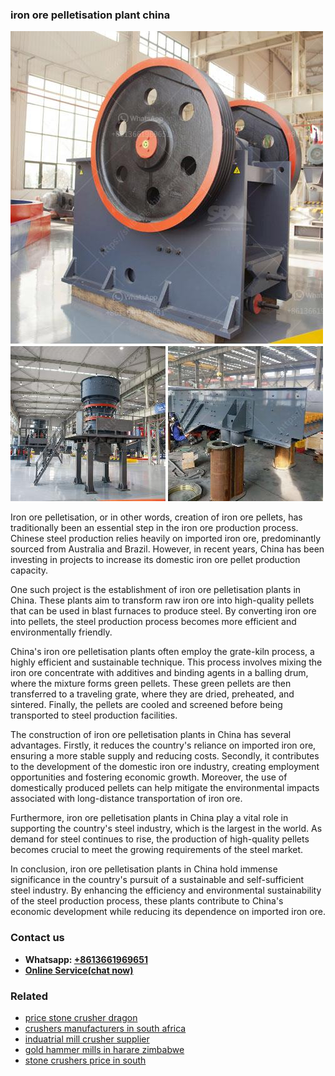 <h3>iron ore pelletisation plant china</h3><img src='1704856671.jpg' alt=''><p>Iron ore pelletisation, or in other words, creation of iron ore pellets, has traditionally been an essential step in the iron ore production process. Chinese steel production relies heavily on imported iron ore, predominantly sourced from Australia and Brazil. However, in recent years, China has been investing in projects to increase its domestic iron ore pellet production capacity.</p><p>One such project is the establishment of iron ore pelletisation plants in China. These plants aim to transform raw iron ore into high-quality pellets that can be used in blast furnaces to produce steel. By converting iron ore into pellets, the steel production process becomes more efficient and environmentally friendly.</p><p>China's iron ore pelletisation plants often employ the grate-kiln process, a highly efficient and sustainable technique. This process involves mixing the iron ore concentrate with additives and binding agents in a balling drum, where the mixture forms green pellets. These green pellets are then transferred to a traveling grate, where they are dried, preheated, and sintered. Finally, the pellets are cooled and screened before being transported to steel production facilities.</p><p>The construction of iron ore pelletisation plants in China has several advantages. Firstly, it reduces the country's reliance on imported iron ore, ensuring a more stable supply and reducing costs. Secondly, it contributes to the development of the domestic iron ore industry, creating employment opportunities and fostering economic growth. Moreover, the use of domestically produced pellets can help mitigate the environmental impacts associated with long-distance transportation of iron ore.</p><p>Furthermore, iron ore pelletisation plants in China play a vital role in supporting the country's steel industry, which is the largest in the world. As demand for steel continues to rise, the production of high-quality pellets becomes crucial to meet the growing requirements of the steel market.</p><p>In conclusion, iron ore pelletisation plants in China hold immense significance in the country's pursuit of a sustainable and self-sufficient steel industry. By enhancing the efficiency and environmental sustainability of the steel production process, these plants contribute to China's economic development while reducing its dependence on imported iron ore.</p><h3>Contact us</h3><ul><li><strong>Whatsapp:&nbsp;<a href="https://wa.me/8613661969651">+8613661969651</a></strong></li><li><a href="https://swt.shibang-china.com/?git&amp;zhl&amp;iron ore pelletisation plant china"><strong>Online Service(chat now)</strong></a></li></ul><h3>Related</h3><ul><li><a href='price stone crusher dragon.md'>price stone crusher dragon</a></li><li><a href='crushers manufacturers in south africa.md'>crushers manufacturers in south africa</a></li><li><a href='induatrial mill crusher supplier.md'>induatrial mill crusher supplier</a></li><li><a href='gold hammer mills in harare zimbabwe.md'>gold hammer mills in harare zimbabwe</a></li><li><a href='stone crushers price in south.md'>stone crushers price in south</a></li></ul>